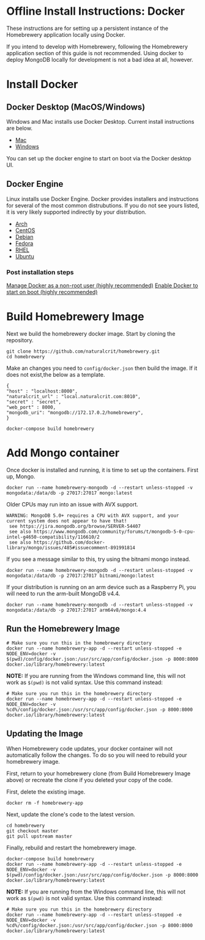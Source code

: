 # Offline Install Instructions: Docker

These instructions are for setting up a persistent instance of the Homebrewery application locally using Docker.

If you intend to develop with Homebrewery, following the Homebrewery application section of this guide is not recommended. Using docker to deploy MongoDB locally for development is not a bad idea at all, however.

# Install Docker

## Docker Desktop (MacOS/Windows)

Windows and Mac installs use Docker Desktop. Current install instructions are below.

* [Mac](https://docs.docker.com/desktop/mac/install/)
* [Windows](https://docs.docker.com/desktop/windows/install/)

You can set up the docker engine to start on boot via the Docker desktop UI.

## Docker Engine

Linux installs use Docker Engine. Docker provides installers and instructions for several of the most common distrubutions. If you do not see yours listed, it is very likely supported indirectly by your distribution.

* [Arch](https://docs.docker.com/desktop/setup/install/linux/archlinux/)
* [CentOS](https://docs.docker.com/engine/install/centos/)
* [Debian](https://docs.docker.com/engine/install/debian/)
* [Fedora](https://docs.docker.com/engine/install/fedora/)
* [RHEL](https://docs.docker.com/engine/install/rhel/)
* [Ubuntu](https://docs.docker.com/engine/install/ubuntu/)

### Post installation steps
[Manage Docker as a non-root user (highly recommended)](https://docs.docker.com/engine/install/linux-postinstall/#manage-docker-as-a-non-root-user) 
[Enable Docker to start on boot (highly recommended)](https://docs.docker.com/engine/install/linux-postinstall/#configure-docker-to-start-on-boot)

# Build Homebrewery Image

Next we build the homebrewery docker image. Start by cloning the repository. 

```shell
git clone https://github.com/naturalcrit/homebrewery.git
cd homebrewery
```

Make an changes you need to `config/docker.json` then build the image. If it does not exist,the below as a template.

```
{
"host" : "localhost:8000",
"naturalcrit_url" : "local.naturalcrit.com:8010",
"secret" : "secret",
"web_port" : 8000,
"mongodb_uri": "mongodb://172.17.0.2/homebrewery",
}
```

```shell
docker-compose build homebrewery
```

# Add Mongo container

Once docker is installed and running, it is time to set up the containers. First up, Mongo.

```shell
docker run --name homebrewery-mongodb -d --restart unless-stopped -v mongodata:/data/db -p 27017:27017 mongo:latest
```

Older CPUs may run into an issue with AVX support. 
```
WARNING: MongoDB 5.0+ requires a CPU with AVX support, and your current system does not appear to have that!
 see https://jira.mongodb.org/browse/SERVER-54407
 see also https://www.mongodb.com/community/forums/t/mongodb-5-0-cpu-intel-g4650-compatibility/116610/2
 see also https://github.com/docker-library/mongo/issues/485#issuecomment-891991814
```
If you see a message similar to this, try using the bitnami mongo instead.

```shell
docker run --name homebrewery-mongodb -d --restart unless-stopped -v mongodata:/data/db -p 27017:27017 bitnami/mongo:latest
```

If your distribution is running on an arm device such as a Raspberry Pi, you will need to run the arm-built MongoDB v4.4.

```shell
docker run --name homebrewery-mongodb -d --restart unless-stopped -v mongodata:/data/db -p 27017:27017 arm64v8/mongo:4.4
```

## Run the Homebrewery Image
```shell
# Make sure you run this in the homebrewery directory
docker run --name homebrewery-app -d --restart unless-stopped -e NODE_ENV=docker -v $(pwd)/config/docker.json:/usr/src/app/config/docker.json -p 8000:8000 docker.io/library/homebrewery:latest
```

**NOTE:** If you are running from the Windows command line, this will not work as `$(pwd)` is not valid syntax. Use this command instead:
```shell
# Make sure you run this in the homebrewery directory
docker run --name homebrewery-app -d --restart unless-stopped -e NODE_ENV=docker -v %cd%/config/docker.json:/usr/src/app/config/docker.json -p 8000:8000 docker.io/library/homebrewery:latest
```


## Updating the Image

When Homebrewery code updates, your docker container will not automatically follow the changes. To do so you will need to rebuild your homebrewery image. 

First, return to your homebrewery clone (from Build Homebrewery Image above) or recreate the clone if you deleted your copy of the code. 

First, delete the existing image.

```shell
docker rm -f homebrewery-app
```

Next, update the clone's code to the latest version.

```shell
cd homebrewery
git checkout master
git pull upstream master
```

Finally, rebuild and restart the homebrewery image.

```shell
docker-compose build homebrewery
docker run --name homebrewery-app -d --restart unless-stopped -e NODE_ENV=docker -v $(pwd)/config/docker.json:/usr/src/app/config/docker.json -p 8000:8000 docker.io/library/homebrewery:latest
```

**NOTE:** If you are running from the Windows command line, this will not work as `$(pwd)` is not valid syntax. Use this command instead:
```shell
# Make sure you run this in the homebrewery directory
docker run --name homebrewery-app -d --restart unless-stopped -e NODE_ENV=docker -v %cd%/config/docker.json:/usr/src/app/config/docker.json -p 8000:8000 docker.io/library/homebrewery:latest
```

